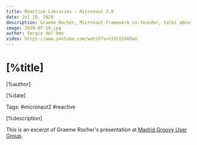 ```yaml
---
title: Reactive Libraries - Micronaut 2.0
date: Jul 18, 2020
description: Graeme Rocher, Micronaut framework co-founder, talks about Micronaut 2.0 reactive libraries (RxJava ...) support.
image: 2020-07-18.jpg
author: Sergio del Amo
video: https://www.youtube.com/watch?v=tIVCGS4UOwU
---
```


# [%title]

[%author]

[%date]

Tags: #micronaut2 #reactive

[%description]

This is an excerpt of Graeme Rocher's presentation at [Madrid Groovy User Group](https://www.madridgug.com/2020/07/micronaut-2.html).
